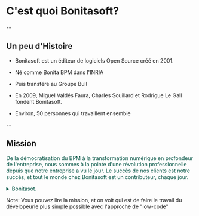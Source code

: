 # C'est quoi Bonitasoft?

--

## Un peu d'Histoire

* Bonitasoft est un éditeur de logiciels Open Source créé en 2001. <!-- .element: class="fragment fade-up" -->

* Né comme Bonita BPM dans l'INRIA <!-- .element: class="fragment fade-up" -->

* Puis transféré au Groupe Bull <!-- .element: class="fragment fade-up" -->

* En 2009, Miguel Valdés Faura, Charles Souillard et Rodrigue Le Gall fondent Bonitasoft. <!-- .element: class="fragment fade-up" -->

* Environ, 50 personnes qui travaillent ensemble <!-- .element: class="fragment fade-up" -->

--

## Mission
<p style="color:#035444;">De la démocratisation du BPM à la transformation numérique en profondeur de l'entreprise, nous sommes à la pointe d'une révolution professionnelle depuis que notre entreprise a vu le jour.
Le succès de nos clients est notre succès, et tout le monde chez Bonitasoft est un contributeur, chaque jour.</p>

<details style="color:#035444;">
  <summary>Bonitasot.</summary>
  <p>https://fr.bonitasoft.com/a-propos-bonitasoft</p>
</details>

<!-- .slide: data-background-image="assets/img/bonita_bg.jpg" -->

Note:
Vous pouvez lire la mission, et on voit qui est de faire le travail du dévelopeurle plus simple possible avec l'approche de "low-code"
